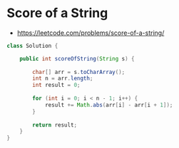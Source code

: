 # Score of a String

- https://leetcode.com/problems/score-of-a-string/

```java
class Solution {

    public int scoreOfString(String s) {
        
        char[] arr = s.toCharArray();
        int n = arr.length;
        int result = 0;
        
        for (int i = 0; i < n - 1; i++) {
            result += Math.abs(arr[i] - arr[i + 1]);
        }
        
        return result;
    }
}
```

